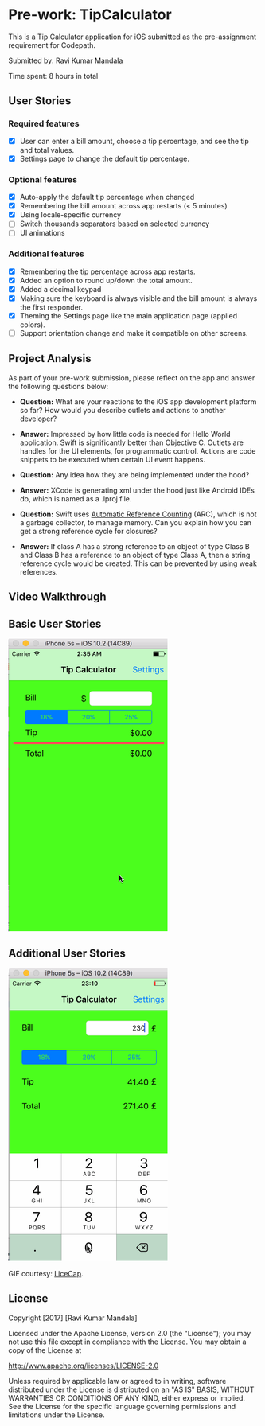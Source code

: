 # Pre-work: TipCalculator

This is a Tip Calculator application for iOS submitted as the pre-assignment requirement for Codepath.

Submitted by: Ravi Kumar Mandala

Time spent: 8 hours in total

## User Stories

### Required features
* [x] User can enter a bill amount, choose a tip percentage, and see the tip and total values.
* [x] Settings page to change the default tip percentage.

### Optional features
* [x] Auto-apply the default tip percentage when changed
* [x] Remembering the bill amount across app restarts (< 5 minutes)
* [x] Using locale-specific currency
* [ ] Switch thousands separators based on selected currency
* [ ] UI animations

### Additional features
* [x] Remembering the tip percentage across app restarts.
* [x] Added an option to round up/down the total amount. 
* [x] Added a decimal keypad 
* [x] Making sure the keyboard is always visible and the bill amount is always the first responder.
* [x] Theming the Settings page like the main application page (applied colors).
* [ ] Support orientation change and make it compatible on other screens.

## Project Analysis

As part of your pre-work submission, please reflect on the app and answer the following questions below:

* **Question:** What are your reactions to the iOS app development platform so far? How would you describe outlets and actions to another developer?
* **Answer:** Impressed by how little code is needed for Hello World application. Swift is significantly better than Objective C. Outlets are handles for the UI elements, for programmatic control. Actions are code snippets to be executed when certain UI event happens.

* **Question:** Any idea how they are being implemented under the hood?
* **Answer:** XCode is generating xml under the hood just like Android IDEs do, which is named as a .lproj file.

* **Question:** Swift uses [Automatic Reference Counting](https://developer.apple.com/library/content/documentation/Swift/Conceptual/Swift_Programming_Language/AutomaticReferenceCounting.html#//apple_ref/doc/uid/TP40014097-CH20-ID49) (ARC), which is not a garbage collector, to manage memory. Can you explain how you can get a strong reference cycle for closures?
* **Answer:** If class A has a strong reference to an object of type Class B and Class B has a reference to an object of type Class A, then a string reference cycle would be created. This can be prevented by using weak references.

## Video Walkthrough

## Basic User Stories
![Video Walkthrough of basic user stories:](tippsie-demo.gif)

## Additional User Stories
![Video Walkthrough of additional user stories:](tippsie-demo-2.gif)

GIF courtesy: [LiceCap](http://www.cockos.com/licecap/).

## License

Copyright [2017] [Ravi Kumar Mandala]

Licensed under the Apache License, Version 2.0 (the "License");
you may not use this file except in compliance with the License.
You may obtain a copy of the License at

http://www.apache.org/licenses/LICENSE-2.0

Unless required by applicable law or agreed to in writing, software
distributed under the License is distributed on an "AS IS" BASIS,
WITHOUT WARRANTIES OR CONDITIONS OF ANY KIND, either express or implied.
See the License for the specific language governing permissions and
limitations under the License.
